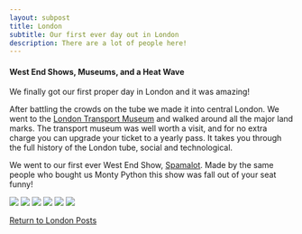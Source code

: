 ```yaml
---
layout: subpost
title: London
subtitle: Our first ever day out in London
description: There are a lot of people here!
---
```


<h4>West End Shows, Museums, and a Heat Wave</h4>

We finally got our first proper day in London and it was amazing!

After battling the crowds on the tube we made it into central London. We went to the <a target="_blank" href="https://www.ltmuseum.co.uk/">London Transport Museum</a> and walked around all the major land marks.
The transport museum was well worth a visit, and for no extra charge you can upgrade your ticket to a yearly pass. It takes you through the full history of the London tube, social and technological. 

We went to our first ever West End Show, <a target="_blank" href="http://www.atgtickets.com/shows/spamalot/playhouse-theatre/">Spamalot</a>. Made by the same people who bought us Monty Python this show was fall out of your seat funny!

<img src="https://adventuresofthetravellingtwins.com/Photos/2013-09-03-London/day11-min.JPG" class="image1">
<img src="https://adventuresofthetravellingtwins.com/Photos/2013-09-03-London/day12-min.JPG" class="image1">
<img src="https://adventuresofthetravellingtwins.com/Photos/2013-09-03-London/day13-min.JPG" class="image1">
<img src="https://adventuresofthetravellingtwins.com/Photos/2013-09-03-London/day14-min.JPG" class="image1">
<img src="https://adventuresofthetravellingtwins.com/Photos/2013-09-03-London/day15-min.JPG" class="image1">
<img src="https://adventuresofthetravellingtwins.com/Photos/2013-09-03-London/day16-min.JPG" class="image1">

<a href="https://adventuresofthetravellingtwins.com/2013/09/03/London/">Return to London Posts</a>
